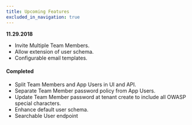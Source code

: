 ```yaml
---
title: Upcoming Features 
excluded_in_navigation: true
---
```

**11.29.2018**
* Invite Multiple Team Members.
* Allow extension of user schema.
* Configurable email templates.


#### Completed
* Split Team Members and App Users in UI and API.
* Separate Team Member password policy from App Users.
* Update Team Member password at tenant create to include all OWASP special characters.
* Enhance default user schema.
* Searchable User endpoint